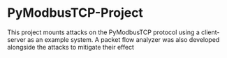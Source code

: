 # PyModbusTCP-Project
This project mounts attacks on the PyModbusTCP protocol using a client-server as an example system.
A packet flow analyzer was also developed alongside the attacks to mitigate their effect
